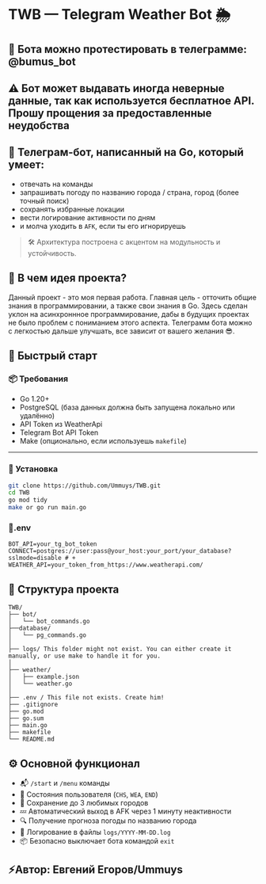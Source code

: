 # TWB — Telegram Weather Bot 🌦

## 🤖 Бота можно протестировать в телеграмме: @bumus_bot

## ⚠️ Бот может выдавать иногда неверные данные, так как используется бесплатное API. Прошу прощения за предоставленные неудобства

## 🌇 Телеграм-бот, написанный на Go, который умеет:

- отвечать на команды
- запрашивать погоду по названию города / страна, город (более точный поиск)
- сохранять избранные локации
- вести логирование активности по дням
- и молча уходить в `AFK`, если ты его игнорируешь

> 🛠 Архитектура построена с акцентом на модульность и устойчивость.

## 💫 В чем идея проекта?

Данный проект - это моя первая работа. Главная цель -  отточить общие знания в программировании, а также свои знания в Go. Здесь сделан уклон на асинхроннное программирование, дабы в будущих проектах не было проблем с пониманием этого аспекта. Телеграмм бота можно с легкостью дальше улучшать, все зависит от вашего желания 😎.

## 🚀 Быстрый старт

### 📦 Требования

- Go 1.20+
- PostgreSQL (база данных должна быть запущена локально или удалённо)
- API Token из WeatherApi
- Telegram Bot API Token
- Make (опционально, если используешь `makefile`)

---

### 🔧 Установка

```bash
git clone https://github.com/Ummuys/TWB.git
cd TWB
go mod tidy
make or go run main.go
```

### 🤫.env

```
BOT_API=your_tg_bot_token
CONNECT=postgres://user:pass@your_host:your_port/your_database?sslmode=disable # +
WEATHER_API=your_token_from_https://www.weatherapi.com/
```

## 🧩 Структура проекта

```
TWB/
├── bot/
│   └── bot_commands.go
├──database/
│   └── pg_commands.go
│
├── logs/ This folder might not exist. You can either create it manually, or use make to handle it for you.
│   
├── weather/
│   ├── example.json
│   └── weather.go
│
├── .env / This file not exists. Create him!
├── .gitignore
├── go.mod
├── go.sum
├── main.go
├── makefile
└── README.md
```

## ⚙️ Основной функционал

* 📬 `/start` и `/menu` команды
* 🔄 Состояния пользователя (`CHS`, `WEA`, `END`)
* 💾 Сохранение до 3 любимых городов
* 💤 Автоматический выход в AFK через 1 минуту неактивности
* 🔍 Получение прогноза погоды по названию города
* 📓 Логирование в файлы `logs/YYYY-MM-DD.log`
* 📦 Безопасно выключает бота командой `exit`

## ⚡️Автор: Евгений Егоров/Ummuys
